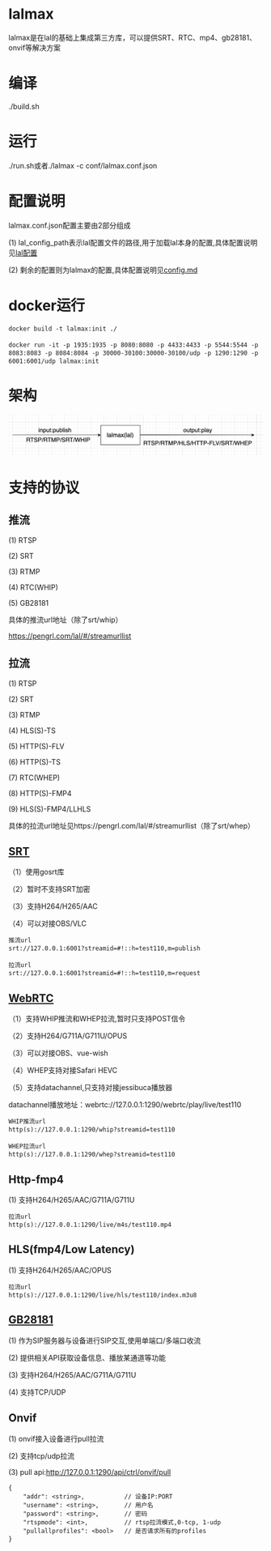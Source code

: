 # lalmax
lalmax是在lal的基础上集成第三方库，可以提供SRT、RTC、mp4、gb28181、onvif等解决方案

# 编译
./build.sh

# 运行
./run.sh或者./lalmax -c conf/lalmax.conf.json

# 配置说明
lalmax.conf.json配置主要由2部分组成

(1) lal_config_path表示lal配置文件的路径,用于加载lal本身的配置,具体配置说明见[lal配置](https://pengrl.com/lal/#/ConfigBrief)

(2) 剩余的配置则为lalmax的配置,具体配置说明见[config.md](./document/config.md)


# docker运行
```
docker build -t lalmax:init ./

docker run -it -p 1935:1935 -p 8080:8080 -p 4433:4433 -p 5544:5544 -p 8083:8083 -p 8084:8084 -p 30000-30100:30000-30100/udp -p 1290:1290 -p 6001:6001/udp lalmax:init

```

# 架构

![图片](image/init.png)

# 支持的协议
## 推流
(1) RTSP 

(2) SRT

(3) RTMP

(4) RTC(WHIP)

(5) GB28181

具体的推流url地址（除了srt/whip）

https://pengrl.com/lal/#/streamurllist

## 拉流
(1) RTSP

(2) SRT

(3) RTMP

(4) HLS(S)-TS

(5) HTTP(S)-FLV

(6) HTTP(S)-TS

(7) RTC(WHEP)

(8) HTTP(S)-FMP4

(9) HLS(S)-FMP4/LLHLS


具体的拉流url地址见https://pengrl.com/lal/#/streamurllist（除了srt/whep）

## [SRT](./document/srt.md)
（1）使用gosrt库

（2）暂时不支持SRT加密

（3）支持H264/H265/AAC

（4）可以对接OBS/VLC

```
推流url
srt://127.0.0.1:6001?streamid=#!::h=test110,m=publish

拉流url
srt://127.0.0.1:6001?streamid=#!::h=test110,m=request
```

## [WebRTC](./document/rtc.md)
（1）支持WHIP推流和WHEP拉流,暂时只支持POST信令

（2）支持H264/G711A/G711U/OPUS

（3）可以对接OBS、vue-wish

（4）WHEP支持对接Safari HEVC

（5）支持datachannel,只支持对接jessibuca播放器

datachannel播放地址：webrtc://127.0.0.1:1290/webrtc/play/live/test110

```
WHIP推流url
http(s)://127.0.0.1:1290/whip?streamid=test110

WHEP拉流url
http(s)://127.0.0.1:1290/whep?streamid=test110
```

## Http-fmp4
(1) 支持H264/H265/AAC/G711A/G711U

```
拉流url
http(s)://127.0.0.1:1290/live/m4s/test110.mp4
```

## HLS(fmp4/Low Latency)
(1) 支持H264/H265/AAC/OPUS

```
拉流url
http(s)://127.0.0.1:1290/live/hls/test110/index.m3u8
```

## [GB28181](./document/gb28181.md)
(1) 作为SIP服务器与设备进行SIP交互,使用单端口/多端口收流

(2) 提供相关API获取设备信息、播放某通道等功能

(3) 支持H264/H265/AAC/G711A/G711U

(4) 支持TCP/UDP

## Onvif
(1) onvif接入设备进行pull拉流

(2) 支持tcp/udp拉流

(3) pull api:http://127.0.0.1:1290/api/ctrl/onvif/pull
```
{
    "addr": <string>,           // 设备IP:PORT
    "username": <string>,       // 用户名
    "password": <string>,       // 密码
    "rtspmode": <int>,          // rtsp拉流模式,0-tcp, 1-udp
    "pullallprofiles": <bool>   // 是否请求所有的profiles
}
```




